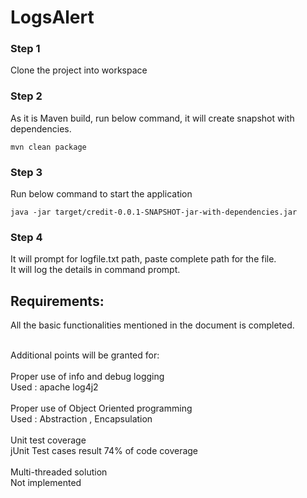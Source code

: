 # LogsAlert

### Step 1
Clone the project into workspace
### Step 2
As it is Maven build, run below command, it will create snapshot with dependencies.
```
mvn clean package
```
### Step 3
Run below command to start the application
```
java -jar target/credit-0.0.1-SNAPSHOT-jar-with-dependencies.jar
```
### Step 4

It will prompt for logfile.txt path, paste complete path for the file.<br/>
It will log the details in command prompt.

## Requirements:
All the basic functionalities mentioned in the document is completed. <br/><br/>

Additional points will be granted for: <br/><br/>
Proper use of info and debug logging<br/>
Used : apache log4j2 <br/><br/>
Proper use of Object Oriented programming <br/>
Used : Abstraction , Encapsulation<br/><br/>
Unit test coverage<br/>
jUnit Test cases result 74% of code coverage <br/><br/>
Multi-threaded solution<br/>
Not implemented <br/><br/>
